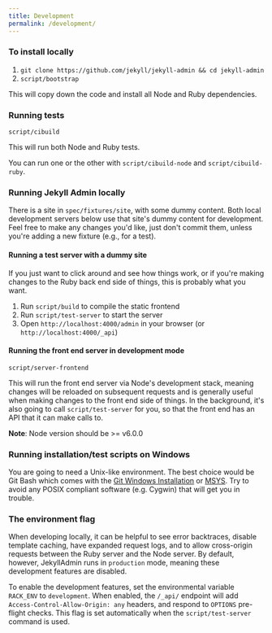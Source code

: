 ```yaml
---
title: Development
permalink: /development/
---
```


### To install locally

1. `git clone https://github.com/jekyll/jekyll-admin && cd jekyll-admin`
2. `script/bootstrap`

This will copy down the code and install all Node and Ruby dependencies.

### Running tests

`script/cibuild`

This will run both Node and Ruby tests.

You can run one or the other with `script/cibuild-node` and `script/cibuild-ruby`.

### Running Jekyll Admin locally

There is a site in `spec/fixtures/site`, with some dummy content. Both local development servers below use that site's dummy content for development. Feel free to make any changes you'd like, just don't commit them, unless you're adding a new fixture (e.g., for a test).

#### Running a test server with a dummy site

If you just want to click around and see how things work, or if you're making changes to the Ruby back end side of things, this is probably what you want.

1. Run `script/build` to compile the static frontend
2. Run `script/test-server` to start the server
3. Open `http://localhost:4000/admin` in your browser (or `http://localhost:4000/_api`)

#### Running the front end server in development mode

`script/server-frontend`

This will run the front end server via Node's development stack, meaning changes will be reloaded on subsequent requests and is generally useful when making changes to the front end side of things. In the background, it's also going to call `script/test-server` for you, so that the front end has an API that it can make calls to.

**Note**: Node version should be >= v6.0.0

### Running installation/test scripts on Windows

You are going to need a Unix-like environment. The best choice would be Git Bash which comes with the [Git Windows Installation](https://git-for-windows.github.io/) or [MSYS](http://www.mingw.org/wiki/msys). Try to avoid any POSIX compliant software (e.g. Cygwin) that will get you in trouble.


### The environment flag

When developing locally, it can be helpful to see error backtraces, disable template caching, have expanded request logs, and to allow cross-origin requests between the Ruby server and the Node server. By default, however, JekyllAdmin runs in `production` mode, meaning these development features are disabled.

To enable the development features, set the environmental variable `RACK_ENV` to `development`. When enabled, the `/_api/` endpoint will add `Access-Control-Allow-Origin: any` headers, and respond to `OPTIONS` pre-flight checks. This flag is set automatically when the `script/test-server` command is used.
